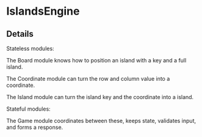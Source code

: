 # IslandsEngine

## Details

Stateless modules:

The Board module knows how to position an island with a key and a full island. 

The Coordinate module can turn the row and column value into a coordinate. 

The Island module can turn the island key and the coordinate into a island. 


Stateful modules:

The Game module coordinates between these, keeps state, validates input, and forms a response.
